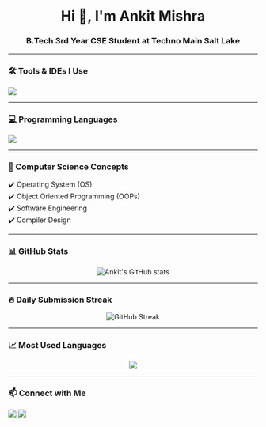 <h1 align="center">Hi 👋, I'm Ankit Mishra</h1>
<h3 align="center">B.Tech 3rd Year CSE Student at Techno Main Salt Lake</h3>

---

### 🛠️ Tools & IDEs I Use
<p>
  <img src="https://skillicons.dev/icons?i=vscode,git,github" />
</p>

---

### 💻 Programming Languages
<p>
  <img src="https://skillicons.dev/icons?i=c,cpp,java,html,css,js" />
</p>

---

### 📘 Computer Science Concepts
✔️ Operating System (OS)  
✔️ Object Oriented Programming (OOPs)  
✔️ Software Engineering  
✔️ Compiler Design  

---

### 📊 GitHub Stats
<p align="center">
  <img src="https://github-readme-stats.vercel.app/api?username=ankitmishra&show_icons=true&theme=tokyonight" alt="Ankit's GitHub stats" />
</p>

---

### 🔥 Daily Submission Streak
<p align="center">
  <img src="https://streak-stats.demolab.com?user=ankitmishra&theme=tokyonight" alt="GitHub Streak" />
</p>

---

### 📈 Most Used Languages
<p align="center">
  <img src="https://github-readme-stats.vercel.app/api/top-langs/?username=ankitmishra&layout=compact&theme=tokyonight" />
</p>

---

### 📫 Connect with Me
<p align="left">
  <a href="mailto:mishraankit24x@gmail.com">
    <img src="https://img.shields.io/badge/Gmail-D14836?style=for-the-badge&logo=gmail&logoColor=white" />
  </a>
  <a href="https://www.linkedin.com/in/mishraankit24x" target="_blank">
    <img src="https://img.shields.io/badge/LinkedIn-0A66C2?style=for-the-badge&logo=linkedin&logoColor=white" />
  </a>
</p>
